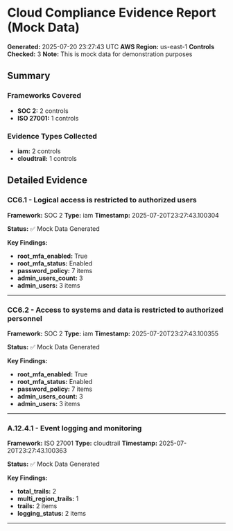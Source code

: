 # Cloud Compliance Evidence Report (Mock Data)

**Generated:** 2025-07-20 23:27:43 UTC
**AWS Region:** us-east-1
**Controls Checked:** 3
**Note:** This is mock data for demonstration purposes

## Summary

### Frameworks Covered

- **SOC 2:** 2 controls
- **ISO 27001:** 1 controls

### Evidence Types Collected

- **iam:** 2 controls
- **cloudtrail:** 1 controls

## Detailed Evidence

### CC6.1 - Logical access is restricted to authorized users

**Framework:** SOC 2
**Type:** iam
**Timestamp:** 2025-07-20T23:27:43.100304

**Status:** ✅ Mock Data Generated

**Key Findings:**
- **root_mfa_enabled:** True
- **root_mfa_status:** Enabled
- **password_policy:** 7 items
- **admin_users_count:** 3
- **admin_users:** 3 items

---

### CC6.2 - Access to systems and data is restricted to authorized personnel

**Framework:** SOC 2
**Type:** iam
**Timestamp:** 2025-07-20T23:27:43.100355

**Status:** ✅ Mock Data Generated

**Key Findings:**
- **root_mfa_enabled:** True
- **root_mfa_status:** Enabled
- **password_policy:** 7 items
- **admin_users_count:** 3
- **admin_users:** 3 items

---

### A.12.4.1 - Event logging and monitoring

**Framework:** ISO 27001
**Type:** cloudtrail
**Timestamp:** 2025-07-20T23:27:43.100363

**Status:** ✅ Mock Data Generated

**Key Findings:**
- **total_trails:** 2
- **multi_region_trails:** 1
- **trails:** 2 items
- **logging_status:** 2 items

---
